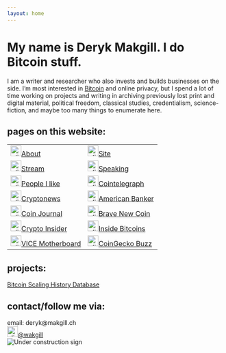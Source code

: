 ```yaml
---
layout: home
---
```


<h1 class="name glitch" data-text="My name is Deryk Makgill. I do Bitcoin stuff.">My name is Deryk Makgill. I do Bitcoin stuff.</h1>

I am a writer and researcher who also invests and builds businesses on the side. I’m most interested in [Bitcoin](/) and online privacy, but I spend a lot of time working on projects and writing in archiving previously lost print and digital material, political freedom, classical studies, credentialism, science-fiction, and maybe too many things to enumerate here.

## pages on this website:

<table>
<tbody><tr>
<td>
<a href="https://thecryptofeed.net/articles/"><img src="/thecryptofeed.jpg" alt="click for my articles on the crypto feed" style="width:25px;height:25px">About</a>
</td>
<td>
<a href="https://www.forbes.com/sites/ktorpey"><img src="/forbesicon.jpg" alt="click for my articles on Forbes" style="width:25px;height:25px">Site</a>
</td>
</tr>
<tr>
<td>
<a href="https://www.longhash.com/en/author/1169"><img src="/longhash.png" alt="click for my articles on Longhash" style="width:25px;height:25px">Stream</a>
</td>
<td>
<a href="https://bitcoinmagazine.com/authors/kyle-torpey"><img src="/logos/bitcoinmagazine.png" alt="click for my articles on Bitcoin Magazine" style="width:25px;height:25px">Speaking</a>
</td>
</tr>
<tr>
<td>
<a href="https://decrypt.co/author/kyletorpey"><img src="/decrypt.jpg" alt="click for my articles on Decrypt" style="width:25px;height:25px">People I like</a>
</td>
<td>
<a href="https://cointelegraph.com/authors/kyle-torpey"><img src="/cointelegraph.jpg" alt="click for my articles on Cointelegraph" style="width:25px;height:25px">Cointelegraph</a>
</td>
</tr>
<tr>
<td>
<a href="https://cryptonews.com/editors/kyle-torpey/"><img src="/cryptonews.jpg" alt="click for my articles on Cryptonews" style="width:25px;height:25px">Cryptonews</a>
</td>
<td>
<a href="https://www.americanbanker.com/author/kyle-torpey-ab3656"><img src="/ab.jpg" alt="click for my articles on American Banker" style="width:25px;height:25px">American Banker</a>
</td>
</tr>
<tr>
<td>
<a href="https://coinjournal.net/author/kyle-torpey/"><img src="/coinjournal.png" alt="click for my articles on Coin Journal" style="width:25px;height:25px">Coin Journal</a>
</td>
<td>
<a href="https://bravenewcoin.com/authors/kyle-torpey/"><img src="/bnc.jpg" alt="click for my articles on Brave New Coin" style="width:25px;height:25px">Brave New Coin</a>
</td>
</tr>
<tr>
<td>
<a href="https://cryptoinsider.21mil.com/author/kyle-torpey/"><img src="/cryptoinsider.jpg" alt="click for my articles on Crypto Insider" style="width:25px;height:25px">Crypto Insider</a>
</td>
<td>
<a href="http://insidebitcoins.com/news/author/kyletorpey"><img src="/logos/insidebitcoins.jpeg" alt="click for my articles on Inside Bitcoins" style="width:25px;height:25px">Inside Bitcoins</a>
</td>
</tr>
<tr>
<td>
<a href="http://motherboard.vice.com/author/KyleTorpey"><img src="/logos/motherboard.jpeg" alt="click for my articles on VICE Motherboard" style="width:25px;height:25px">VICE Motherboard</a>
</td>
<td>
<a href="https://www.coingecko.com/buzz/author/kyletorpey"><img src="/coingecko.png" alt="click for my articles on CoinGecko Buzz" style="width:25px;height:25px">CoinGecko Buzz</a>
</td>
</tr>

</tbody></table>

## projects:

[Bitcoin Scaling History Database](/)

## contact/follow me via:

<div>email: deryk@makgill.ch<br>
<a href="http://twitter.com/wakgill"><img src="https://assets.stickpng.com/thumbs/580b57fcd9996e24bc43c53e.png" alt="click to follow me on twitter" style="width:25px;height:25px">@wakgill</a></div>


<img class="wide" src=" https://neustadt.fr/retro-stuff/img/under-construction.gif" alt="Under construction sign">
